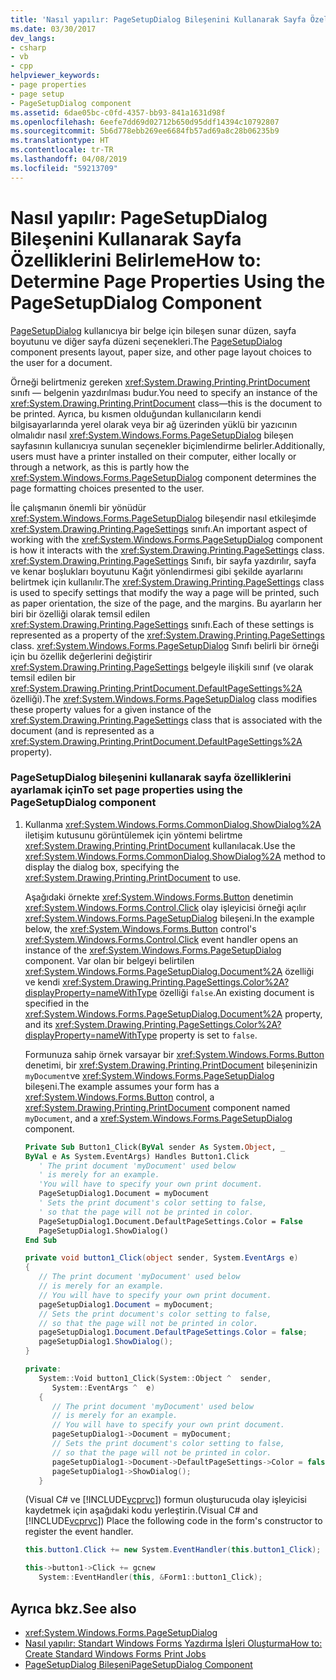 ```yaml
---
title: 'Nasıl yapılır: PageSetupDialog Bileşenini Kullanarak Sayfa Özelliklerini Belirleme'
ms.date: 03/30/2017
dev_langs:
- csharp
- vb
- cpp
helpviewer_keywords:
- page properties
- page setup
- PageSetupDialog component
ms.assetid: 6dae05bc-c0fd-4357-bb93-841a1631d98f
ms.openlocfilehash: 6eefe7dd69d02712b650d95ddf14394c10792807
ms.sourcegitcommit: 5b6d778ebb269ee6684fb57ad69a8c28b06235b9
ms.translationtype: HT
ms.contentlocale: tr-TR
ms.lasthandoff: 04/08/2019
ms.locfileid: "59213709"
---
```

# <a name="how-to-determine-page-properties-using-the-pagesetupdialog-component"></a><span data-ttu-id="9051f-102">Nasıl yapılır: PageSetupDialog Bileşenini Kullanarak Sayfa Özelliklerini Belirleme</span><span class="sxs-lookup"><span data-stu-id="9051f-102">How to: Determine Page Properties Using the PageSetupDialog Component</span></span>
<span data-ttu-id="9051f-103">[PageSetupDialog](pagesetupdialog-component-windows-forms.md) kullanıcıya bir belge için bileşen sunar düzen, sayfa boyutunu ve diğer sayfa düzeni seçenekleri.</span><span class="sxs-lookup"><span data-stu-id="9051f-103">The [PageSetupDialog](pagesetupdialog-component-windows-forms.md) component presents layout, paper size, and other page layout choices to the user for a document.</span></span>  
  
 <span data-ttu-id="9051f-104">Örneği belirtmeniz gereken <xref:System.Drawing.Printing.PrintDocument> sınıfı — belgenin yazdırılması budur.</span><span class="sxs-lookup"><span data-stu-id="9051f-104">You need to specify an instance of the <xref:System.Drawing.Printing.PrintDocument> class—this is the document to be printed.</span></span> <span data-ttu-id="9051f-105">Ayrıca, bu kısmen olduğundan kullanıcıların kendi bilgisayarlarında yerel olarak veya bir ağ üzerinden yüklü bir yazıcının olmalıdır nasıl <xref:System.Windows.Forms.PageSetupDialog> bileşen sayfasının kullanıcıya sunulan seçenekler biçimlendirme belirler.</span><span class="sxs-lookup"><span data-stu-id="9051f-105">Additionally, users must have a printer installed on their computer, either locally or through a network, as this is partly how the <xref:System.Windows.Forms.PageSetupDialog> component determines the page formatting choices presented to the user.</span></span>  
  
 <span data-ttu-id="9051f-106">İle çalışmanın önemli bir yönüdür <xref:System.Windows.Forms.PageSetupDialog> bileşendir nasıl etkileşimde <xref:System.Drawing.Printing.PageSettings> sınıfı.</span><span class="sxs-lookup"><span data-stu-id="9051f-106">An important aspect of working with the <xref:System.Windows.Forms.PageSetupDialog> component is how it interacts with the <xref:System.Drawing.Printing.PageSettings> class.</span></span> <span data-ttu-id="9051f-107"><xref:System.Drawing.Printing.PageSettings> Sınıfı, bir sayfa yazdırılır, sayfa ve kenar boşlukları boyutunu Kağıt yönlendirmesi gibi şekilde ayarlarını belirtmek için kullanılır.</span><span class="sxs-lookup"><span data-stu-id="9051f-107">The <xref:System.Drawing.Printing.PageSettings> class is used to specify settings that modify the way a page will be printed, such as paper orientation, the size of the page, and the margins.</span></span> <span data-ttu-id="9051f-108">Bu ayarların her biri bir özelliği olarak temsil edilen <xref:System.Drawing.Printing.PageSettings> sınıfı.</span><span class="sxs-lookup"><span data-stu-id="9051f-108">Each of these settings is represented as a property of the <xref:System.Drawing.Printing.PageSettings> class.</span></span> <span data-ttu-id="9051f-109"><xref:System.Windows.Forms.PageSetupDialog> Sınıfı belirli bir örneği için bu özellik değerlerini değiştirir <xref:System.Drawing.Printing.PageSettings> belgeyle ilişkili sınıf (ve olarak temsil edilen bir <xref:System.Drawing.Printing.PrintDocument.DefaultPageSettings%2A> özelliği).</span><span class="sxs-lookup"><span data-stu-id="9051f-109">The <xref:System.Windows.Forms.PageSetupDialog> class modifies these property values for a given instance of the <xref:System.Drawing.Printing.PageSettings> class that is associated with the document (and is represented as a <xref:System.Drawing.Printing.PrintDocument.DefaultPageSettings%2A> property).</span></span>  
  
### <a name="to-set-page-properties-using-the-pagesetupdialog-component"></a><span data-ttu-id="9051f-110">PageSetupDialog bileşenini kullanarak sayfa özelliklerini ayarlamak için</span><span class="sxs-lookup"><span data-stu-id="9051f-110">To set page properties using the PageSetupDialog component</span></span>  
  
1.  <span data-ttu-id="9051f-111">Kullanma <xref:System.Windows.Forms.CommonDialog.ShowDialog%2A> iletişim kutusunu görüntülemek için yöntemi belirtme <xref:System.Drawing.Printing.PrintDocument> kullanılacak.</span><span class="sxs-lookup"><span data-stu-id="9051f-111">Use the <xref:System.Windows.Forms.CommonDialog.ShowDialog%2A> method to display the dialog box, specifying the <xref:System.Drawing.Printing.PrintDocument> to use.</span></span>  
  
     <span data-ttu-id="9051f-112">Aşağıdaki örnekte <xref:System.Windows.Forms.Button> denetimin <xref:System.Windows.Forms.Control.Click> olay işleyicisi örneği açılır <xref:System.Windows.Forms.PageSetupDialog> bileşeni.</span><span class="sxs-lookup"><span data-stu-id="9051f-112">In the example below, the <xref:System.Windows.Forms.Button> control's <xref:System.Windows.Forms.Control.Click> event handler opens an instance of the <xref:System.Windows.Forms.PageSetupDialog> component.</span></span> <span data-ttu-id="9051f-113">Var olan bir belgeyi belirtilen <xref:System.Windows.Forms.PageSetupDialog.Document%2A> özelliği ve kendi <xref:System.Drawing.Printing.PageSettings.Color%2A?displayProperty=nameWithType> özelliği `false`.</span><span class="sxs-lookup"><span data-stu-id="9051f-113">An existing document is specified in the <xref:System.Windows.Forms.PageSetupDialog.Document%2A> property, and its <xref:System.Drawing.Printing.PageSettings.Color%2A?displayProperty=nameWithType> property is set to `false`.</span></span>  
  
     <span data-ttu-id="9051f-114">Formunuza sahip örnek varsayar bir <xref:System.Windows.Forms.Button> denetimi, bir <xref:System.Drawing.Printing.PrintDocument> bileşeninizin `myDocument`ve <xref:System.Windows.Forms.PageSetupDialog> bileşeni.</span><span class="sxs-lookup"><span data-stu-id="9051f-114">The example assumes your form has a <xref:System.Windows.Forms.Button> control, a <xref:System.Drawing.Printing.PrintDocument> component named `myDocument`, and a <xref:System.Windows.Forms.PageSetupDialog> component.</span></span>  
  
    ```vb  
    Private Sub Button1_Click(ByVal sender As System.Object, _  
    ByVal e As System.EventArgs) Handles Button1.Click  
       ' The print document 'myDocument' used below  
       ' is merely for an example.  
       'You will have to specify your own print document.  
       PageSetupDialog1.Document = myDocument  
       ' Sets the print document's color setting to false,  
       ' so that the page will not be printed in color.  
       PageSetupDialog1.Document.DefaultPageSettings.Color = False  
       PageSetupDialog1.ShowDialog()  
    End Sub  
    ```  
  
    ```csharp  
    private void button1_Click(object sender, System.EventArgs e)  
    {  
       // The print document 'myDocument' used below  
       // is merely for an example.  
       // You will have to specify your own print document.  
       pageSetupDialog1.Document = myDocument;  
       // Sets the print document's color setting to false,  
       // so that the page will not be printed in color.  
       pageSetupDialog1.Document.DefaultPageSettings.Color = false;  
       pageSetupDialog1.ShowDialog();  
    }  
    ```  
  
    ```cpp  
    private:  
       System::Void button1_Click(System::Object ^  sender,  
          System::EventArgs ^  e)  
       {  
          // The print document 'myDocument' used below  
          // is merely for an example.  
          // You will have to specify your own print document.  
          pageSetupDialog1->Document = myDocument;  
          // Sets the print document's color setting to false,  
          // so that the page will not be printed in color.  
          pageSetupDialog1->Document->DefaultPageSettings->Color = false;  
          pageSetupDialog1->ShowDialog();  
       }  
    ```  
  
     <span data-ttu-id="9051f-115">(Visual C# ve [!INCLUDE[vcprvc](../../../../includes/vcprvc-md.md)]) formun oluşturucuda olay işleyicisi kaydetmek için aşağıdaki kodu yerleştirin.</span><span class="sxs-lookup"><span data-stu-id="9051f-115">(Visual C# and [!INCLUDE[vcprvc](../../../../includes/vcprvc-md.md)]) Place the following code in the form's constructor to register the event handler.</span></span>  
  
    ```csharp  
    this.button1.Click += new System.EventHandler(this.button1_Click);  
    ```  
  
    ```cpp  
    this->button1->Click += gcnew   
       System::EventHandler(this, &Form1::button1_Click);  
    ```  
  
## <a name="see-also"></a><span data-ttu-id="9051f-116">Ayrıca bkz.</span><span class="sxs-lookup"><span data-stu-id="9051f-116">See also</span></span>

- <xref:System.Windows.Forms.PageSetupDialog>
- [<span data-ttu-id="9051f-117">Nasıl yapılır: Standart Windows Forms Yazdırma İşleri Oluşturma</span><span class="sxs-lookup"><span data-stu-id="9051f-117">How to: Create Standard Windows Forms Print Jobs</span></span>](../advanced/how-to-create-standard-windows-forms-print-jobs.md)
- [<span data-ttu-id="9051f-118">PageSetupDialog Bileşeni</span><span class="sxs-lookup"><span data-stu-id="9051f-118">PageSetupDialog Component</span></span>](pagesetupdialog-component-windows-forms.md)
